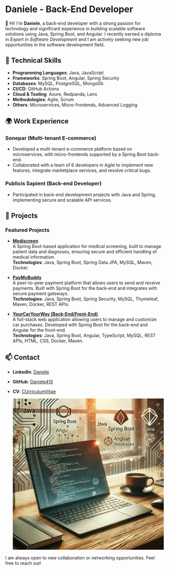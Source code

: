 # Daniele - Back-End Developer

👋 Hi! I'm **Daniele**, a back-end developer with a strong passion for technology and significant experience in building scalable software solutions using Java, Spring Boot, and Angular. I recently earned a diploma in *Expert in Software Development* and I am actively seeking new job opportunities in the software development field.

## 🔧 Technical Skills

- **Programming Languages**: Java, JavaScript
- **Frameworks**: Spring Boot, Angular, Spring Security
- **Databases**: MySQL, PostgreSQL, MongoDb
- **CI/CD**: GitHub Actions
- **Cloud & Tooling**: Azure, Redpanda, Lens
- **Methodologies**: Agile, Scrum
- **Others**: Microservices, Micro-frontends, Advanced Logging

## 🌍 Work Experience

### Sonepar (Multi-tenant E-commerce)
- Developed a multi-tenant e-commerce platform based on microservices, with micro-frontends supported by a Spring Boot back-end.
- Collaborated with a team of 6 developers in Agile to implement new features, integrate marketplace services, and resolve critical bugs.

### Publicis Sapient (Back-end Developer)
- Participated in back-end development projects with Java and Spring, implementing secure and scalable API services.

## 💼 Projects

### Featured Projects

- **[Mediscreen](https://github.com/Daniele410/p9Mediscreen)**  
  A Spring Boot-based application for medical screening, built to manage patient data and diagnoses, ensuring secure and efficient handling of medical information.  
  **Technologies**: Java, Spring Boot, Spring Data JPA, MySQL, Maven, Docker.

- **[PayMyBuddy](https://github.com/Daniele410/PayMyBuddy)**  
  A peer-to-peer payment platform that allows users to send and receive payments. Built with Spring Boot for the back-end and integrates with secure payment gateways.  
  **Technologies**: Java, Spring Boot, Spring Security, MySQL, Thymeleaf, Maven, Docker, REST APIs.

- **[YourCarYourWay (Back-End/Front-End)](https://github.com/Daniele410/YourCarYourWay_BE-FE)**  
  A full-stack web application allowing users to manage and customize car purchases. Developed with Spring Boot for the back-end and Angular for the front-end.  
  **Technologies**: Java, Spring Boot, Angular, TypeScript, MySQL, REST APIs, HTML, CSS, Docker, Maven.

## 📫 Contact

- **LinkedIn**: [Daniele](https://www.linkedin.com/in/daniele-miraglia)
- **GitHub**: [Daniele410](https://github.com/Daniele410)
- **CV**: [CUrriculumVitae](https://github.com/Daniele410/CV/blob/main/Daniele_Miraglia_CV.pdf)

  ![Developer Workspace](./images/developer_workspace.png)

I am always open to new collaboration or networking opportunities. Feel free to reach out!
